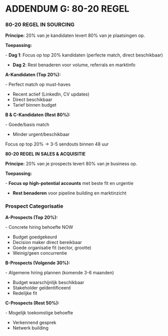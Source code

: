 # **ADDENDUM G: 80-20 REGEL**

### 

### 80-20 REGEL IN SOURCING

**Principe:** 20% van je kandidaten levert 80% van je plaatsingen op.

**Toepassing:**

\- **Dag 1**: Focus op top 20% kandidaten (perfecte match, direct
beschikbaar)  
- **Dag 2**: Rest benaderen voor volume, referrals en marktinfo

**A-Kandidaten (Top 20%):**

\- Perfect match op must-haves  
- Recent actief (LinkedIn, CV updates)  
- Direct beschikbaar  
- Tarief binnen budget

**B & C-Kandidaten (Rest 80%):**

\- Goede/basis match  
- Minder urgent/beschikbaar

Focus op top 20% → 3-5 sendouts binnen 48 uur

**80-20 REGEL IN SALES & ACQUISITIE**

**Principe:** 20% van je prospects levert 80% van je business op.

**Toepassing:**

\- **Focus op high-potential accounts** met beste fit en urgentie  
- **Rest benaderen** voor pipeline building en marktinzicht

### Prospect Categorisatie

**A-Prospects (Top 20%):**

\- Concrete hiring behoefte NOW  
- Budget goedgekeurd  
- Decision maker direct bereikbaar  
- Goede organisatie fit (sector, grootte)  
- Weinig/geen concurrentie

**B-Prospects (Volgende 30%):**

\- Algemene hiring plannen (komende 3-6 maanden)  
- Budget waarschijnlijk beschikbaar  
- Stakeholder geïdentificeerd  
- Redelijke fit

**C-Prospects (Rest 50%):**

\- Mogelijk toekomstige behoefte  
- Verkennend gesprek  
- Netwerk building
